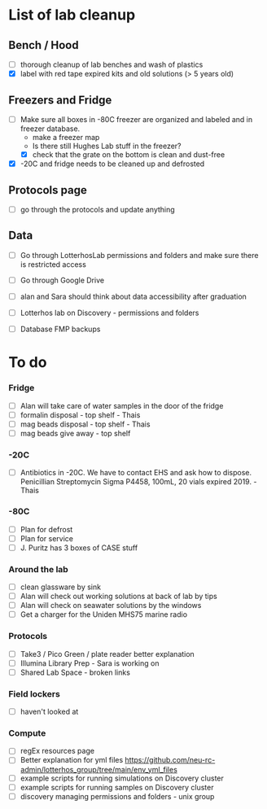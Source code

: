
# List of lab cleanup

## Bench / Hood
- [ ] thorough cleanup of lab benches and wash of plastics
- [x] label with red tape expired kits and old solutions (> 5 years old)

## Freezers and Fridge
- [ ] Make sure all boxes in -80C freezer are organized and labeled and in freezer database. 
  - make a freezer map 
  - Is there still Hughes Lab stuff in the freezer?
  - [x] check that the grate on the bottom is clean and dust-free  
- [x] -20C and fridge needs to be cleaned up and defrosted

## Protocols page
- [ ] go through the protocols and update anything

## Data
- [ ] Go through LotterhosLab permissions and folders and make sure there is restricted access
- [ ] Go through Google Drive
- [ ] alan and Sara should think about data accessibility after graduation
- [ ] Lotterhos lab on Discovery - permissions and folders
- [ ] Database FMP backups
 

# To do

### Fridge
- [ ] Alan will take care of water samples in the door of the fridge
- [ ] formalin disposal - top shelf - Thais
- [ ] mag beads disposal - top shelf - Thais
- [ ] mag beads give away - top shelf

### -20C
- [ ] Antibiotics in -20C. We have to contact EHS and ask how to dispose. Penicillian Streptomycin Sigma P4458, 100mL, 20 vials expired 2019. - Thais

### -80C
- [ ] Plan for defrost
- [ ] Plan for service
- [ ] J. Puritz has 3 boxes of CASE stuff

### Around the lab
- [ ] clean glassware by sink
- [ ] Alan will check out working solutions at back of lab by tips
- [ ] Alan will check on seawater solutions by the windows
- [ ] Get a charger for the Uniden MHS75 marine radio

### Protocols
- [ ] Take3 / Pico Green / plate reader better explanation
- [ ] Illumina Library Prep - Sara is working on
- [ ] Shared Lab Space - broken links

### Field lockers
- [ ] haven't looked at

### Compute
- [ ] regEx resources page
- [ ] Better explanation for yml files https://github.com/neu-rc-admin/lotterhos_group/tree/main/env_yml_files
- [ ] example scripts for running simulations on Discovery cluster
- [ ] example scripts for running samples on Discovery cluster
- [ ] discovery managing permissions and folders - unix group
